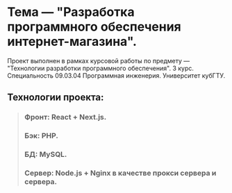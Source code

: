 # Тема — "Разработка программного обеспечения интернет-магазина".
Проект выполнен в рамках курсовой работы по предмету — "Технологии разработки программного обеспечения".
3 курс. Специальность 09.03.04 Программная инженерия.
Университет кубГТУ. 
  
## Технологии проекта:
  > ### Фронт: React + Next.js.
  > ### Бэк: PHP.
  > ### БД: MySQL.
  > ### Сервер: Node.js + Nginx в качестве прокси сервера и сервера.

